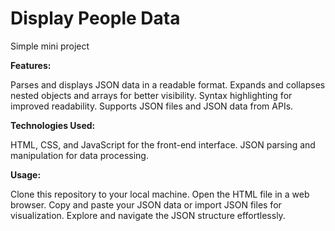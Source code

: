 # Display People Data
Simple mini project

**Features:**

Parses and displays JSON data in a readable format. Expands and collapses nested objects and arrays for better visibility. Syntax highlighting for improved readability. Supports JSON files and JSON data from APIs.

**Technologies Used:**

HTML, CSS, and JavaScript for the front-end interface. JSON parsing and manipulation for data processing.

**Usage:**

Clone this repository to your local machine. Open the HTML file in a web browser. Copy and paste your JSON data or import JSON files for visualization. Explore and navigate the JSON structure effortlessly.
